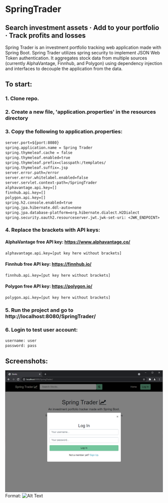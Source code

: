 # SpringTrader
## Search investment assets · Add to your portfolio · Track profits and losses

Spring Trader is an investment portfolio tracking web application made with Spring Boot. Spring Trader utilizes spring security to implement JSON Web Token authentication. It aggregates stock data from multiple sources (currently AlphaVantage, Finnhub, and Polygon) using dependency injection and interfaces to decouple the application from the data. 
 

## To start:
### 1. Clone repo.
### 2. Create a new file, 'application.properties' in the resources directory
### 3. Copy the following to application.properties:
```
server.port=${port:8080}
spring.application.name = Spring Trader
spring.thymeleaf.cache = false
spring.thymeleaf.enabled=true 
spring.thymeleaf.prefix=classpath:/templates/
spring.thymeleaf.suffix=.jsp
server.error.path=/error
server.error.whitelabel.enabled=false 
server.servlet.context-path=/SpringTrader
alphavantage.api.key=[]
finnhub.api.key=[]
polygon.api.key=[]
spring.h2.console.enabled=true
spring.jpa.hibernate.ddl-auto=none
spring.jpa.database-platform=org.hibernate.dialect.H2Dialect
spring.security.oauth2.resourceserver.jwt.jwk-set-uri: <JWK_ENDPOINT>
```
### 4. Replace the brackets with API keys:
   #### AlphaVantage free API key: https://www.alphavantage.co/
```
alphavantage.api.key=[put key here without brackets]
```
   #### Finnhub free API key: https://finnhub.io/
```
finnhub.api.key=[put key here without brackets]
```
   #### Polygon free API key: https://polygon.io/
```
polygon.api.key=[put key here without brackets]
```
### 5. Run the project and go to http://localhost:8080/SpringTrader/
### 6. Login to test user account:
```
username: user
password: pass
```
## Screenshots:
![GitHub Logo](/docs/screenshots/login-screenshot.PNG)
Format: ![Alt Text](url)
